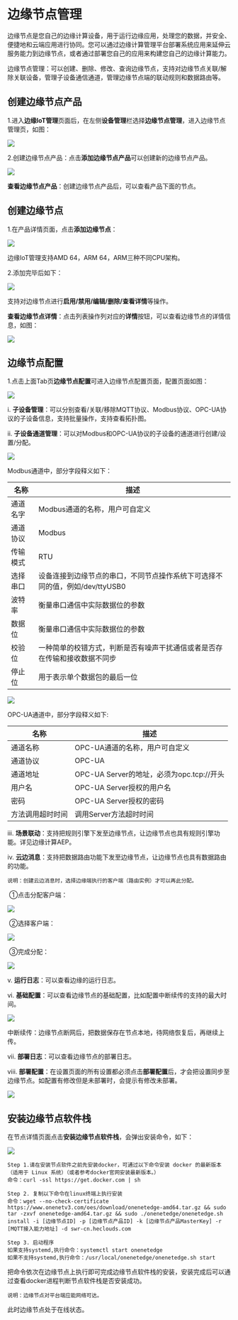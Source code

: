# 边缘节点管理

边缘节点是您自己的边缘计算设备，用于运行边缘应用，处理您的数据，并安全、便捷地和云端应用进行协同。您可以通过边缘计算管理平台部署系统应用来延伸云服务能力到边缘节点，或者通过部署您自己的应用来构建您自己的边缘计算能力。 

边缘节点管理：可以创建、删除、修改、查询边缘节点，支持对边缘节点关联/解除关联设备，管理子设备通信通道，管理边缘节点端的联动规则和数据路由等。

## 创建边缘节点产品

1.进入**边缘IoT管理**页面后，在左侧**设备管理**栏选择**边缘节点管理**，进入边缘节点管理页，如图：

![](/images\oes\ecp\创建边缘节点2.png)

2.创建边缘节点产品：点击**添加边缘节点产品**可以创建新的边缘节点产品。

![](/images\oes\ecp\添加边缘节点产品.png)

​**查看边缘节点产品**：创建边缘节点产品后，可以查看产品下面的节点。

## 创建边缘节点

1.在产品详情页面，点击**添加边缘节点**：

![](/images\oes\ecp\添加边缘节点.png)

边缘IoT管理支持AMD 64，ARM 64，ARM三种不同CPU架构。

2.添加完毕后如下：

![](/images\oes\ecp\节点产品列表.png)

​支持对边缘节点进行**启用/禁用/编辑/删除/查看详情**等操作。

​**查看边缘节点详情**：点击列表操作列对应的**详情**按钮，可以查看边缘节点的详情信息，如图：

![](/images\oes\ecp\边缘节点详情.png)

## 边缘节点配置

1.点击上面Tab页**边缘节点配置**可进入边缘节点配置页面，配置页面如图：

![](/images\oes\ecp\边缘节点配置.png)

i. **子设备管理**：可以分别查看/关联/移除MQTT协议、Modbus协议、OPC-UA协议的子设备信息，支持批量操作，支持查看拓扑图。

ii. **子设备通道管理**：可以对Modbus和OPC-UA协议的子设备的通道进行创建/设置/分配。

![](/images\oes\ecp\Modbus通道.png)

Modbus通道中，部分字段释义如下：

| 名称     | 描述                                                         |
| -------- | ------------------------------------------------------------ |
| 通道名字 | Modbus通道的名称，用户可自定义                               |
| 通道协议 | Modbus                                                       |
| 传输模式 | RTU                                                          |
| 选择串口 | 设备连接到边缘节点的串口，不同节点操作系统下可选择不同的值，例如/dev/ttyUSB0 |
| 波特率   | 衡量串口通信中实际数据位的参数                               |
| 数据位   | 衡量串口通信中实际数据位的参数                               |
| 校验位   | 一种简单的校错方式，判断是否有噪声干扰通信或者是否存在传输和接收数据不同步 |
| 停止位   | 用于表示单个数据包的最后一位                                 |

![](/images\oes\ecp\OPCUA通道.png)

OPC-UA通道中，部分字段释义如下:

| 名称             | 描述                                      |
| ---------------- | ----------------------------------------- |
| 通道名称         | OPC-UA通道的名称，用户可自定义            |
| 通道协议         | OPC-UA                                    |
| 通道地址         | OPC-UA Server的地址，必须为opc.tcp://开头 |
| 用户名           | OPC-UA Server授权的用户名                 |
| 密码             | OPC-UA Server授权的密码                   |
| 方法调用超时时间 | 调用Server方法超时时间                    |

iii. **场景联动**：支持把规则引擎下发至边缘节点，让边缘节点也具有规则引擎功能。详见边缘计算AEP。

iv. **云边消息**：支持把数据路由功能下发至边缘节点，让边缘节点也具有数据路由的功能。

```
说明：创建云边消息时，选择边缘端执行的客户端（路由实例）才可以再此分配。
```

​		①点击分配客户端：

![](/images\oes\ecp\点击分配客户端.png)

​		②选择客户端：

![](/images\oes\ecp\选择客户端.png)

​		③完成分配：

![](/images\oes\ecp\完成客户端分配.png)

v. **运行日志**：可以查看边缘的运行日志。

vi. **基础配置**：可以查看边缘节点的基础配置，比如配置中断续传的支持的最大时间。

![](/images\oes\ecp\基础配置.png)

​		中断续传：边缘节点断网后，把数据保存在节点本地，待网络恢复后，再继续上传。

vii. **部署日志**：可以查看边缘节点的部署日志。

viii. **部署配置**：在设置页面的所有设置都必须点击**部署配置**后，才会把设置同步至边缘节点。如配置有修改但是未部署时，会提示有修改未部署。

![](/images\oes\ecp\部署配置.png)

## 安装边缘节点软件栈

在节点详情页面点击**安装边缘节点软件栈**，会弹出安装命令，如下：

![](/images\oes\ecp\安装边缘节点软件栈.png)

```
Step 1.请在安装节点软件之前先安装docker，可通过以下命令安装 docker 的最新版本（适用于 Linux 系统）（或者参考docker官网安装最新版本。）
命令：curl -ssl https://get.docker.com | sh
```

```
Step 2. 复制以下命令在linux终端上执行安装
命令：wget --no-check-certificate https://www.onenetv3.com/oes/download/onenetedge-amd64.tar.gz && sudo tar -zxvf onenetedge-amd64.tar.gz && sudo ./onenetedge/onenetedge.sh install -i [边缘节点ID] -p [边缘节点产品ID] -k [边缘节点产品MasterKey] -r [MQTT接入能力地址] -d swr-cn.heclouds.com 
```

```
Step 3. 启动程序
如果支持systemd,执行命令：systemctl start onenetedge
如果不支持systemd,执行命令：/usr/local/onenetedge/onenetedge.sh start
```

把命令依次在边缘节点上执行即可完成边缘节点软件栈的安装，安装完成后可以通过查看docker进程判断节点软件栈是否安装成功。

```
说明：边缘节点对平台端应能网络可达。
```
此时边缘节点处于在线状态。